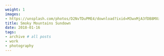 ```yaml
---
weight: 1
images:
- https://unsplash.com/photos/D2NvTDuPME4/download?ixid=M3wxMjA3fDB8MXxhbGx8MzR8fHx8fHwyfHwxNzAwMjYwOTg5fA&force=true
title: Smoky Mountains Sundown
date: 2018-01-16
tags:
- archive # all posts
- work
- photography
---
```



